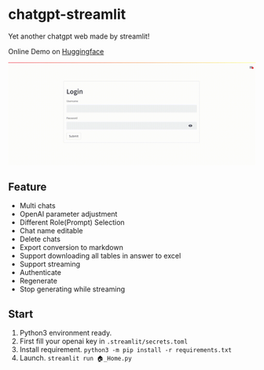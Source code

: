 # chatgpt-streamlit

Yet another chatgpt web made by streamlit!

Online Demo on [Huggingface](https://huggingface.co/spaces/Willder/chatgpt-streamlit)

![sample](streamlit-🏠_Home.gif)


## Feature
 
- Multi chats
- OpenAI parameter adjustment
- Different Role(Prompt) Selection
- Chat name editable
- Delete chats
- Export conversion to markdown
- Support downloading all tables in answer to excel
- Support streaming
- Authenticate
- Regenerate
- Stop generating while streaming


## Start

1. Python3 environment ready.
2. First fill your openai key in  `.streamlit/secrets.toml`
3. Install requirement. `python3 -m pip install -r requirements.txt`
4. Launch. `streamlit run 🏠_Home.py`

 